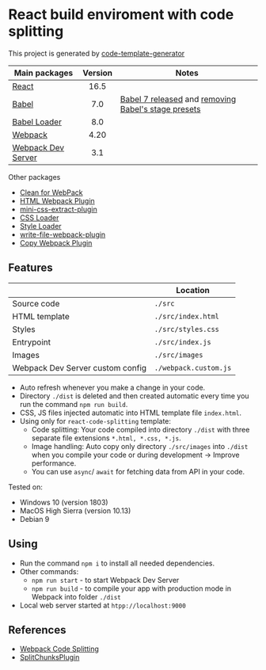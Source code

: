 # React build enviroment with code splitting
This project is generated by [code-template-generator](https://www.npmjs.com/package/code-template-generator)

|Main packages|Version|Notes|
|---|:---:|---|
|[React](https://reactjs.org/)|16.5||
|[Babel](https://babeljs.io/docs/en)|7.0|[Babel 7 released](https://babeljs.io/blog/2018/08/27/7.0.0) and [removing Babel's stage presets](https://babeljs.io/blog/2018/07/27/removing-babels-stage-presets)|
|[Babel Loader](https://github.com/babel/babel-loader)|8.0||
|[Webpack](https://webpack.js.org/concepts/)|4.20||
|[Webpack Dev Server](https://webpack.js.org/configuration/dev-server/)|3.1||

Other packages
* [Clean for WebPack](https://github.com/johnagan/clean-webpack-plugin)
* [HTML Webpack Plugin](https://github.com/jantimon/html-webpack-plugin)
* [mini-css-extract-plugin](https://github.com/webpack-contrib/mini-css-extract-plugin)
* [CSS Loader](https://github.com/webpack-contrib/css-loader)
* [Style Loader](https://github.com/webpack-contrib/style-loader)
* [write-file-webpack-plugin](https://github.com/gajus/write-file-webpack-plugin)
* [Copy Webpack Plugin](https://github.com/webpack-contrib/copy-webpack-plugin)

## Features
||Location|
|---|---|
|Source code|`./src`|
|HTML template|`./src/index.html`|
|Styles|`./src/styles.css`|
|Entrypoint|`./src/index.js`|
|Images|`./src/images`|
|Webpack Dev Server custom config|`./webpack.custom.js`|

* Auto refresh whenever you make a change in your code.
* Directory `./dist` is deleted and then created automatic every time you run the command `npm run build`.
* CSS, JS files injected automatic into HTML template file `index.html`.
* Using only for `react-code-splitting` template:
    * Code splitting: Your code compiled into directory `./dist` with three separate file extensions `*.html, *.css, *.js`.
    * Image handling: Auto copy only directory `./src/images` into `./dist` when you compile your code or during development -> Improve performance.
    * You can use `async`/ `await` for fetching data from API in your code.

Tested on:
* Windows 10 (version 1803)
* MacOS High Sierra (version 10.13)
* Debian 9

## Using
* Run the command `npm i` to install all needed dependencies.
* Other commands:
    * `npm run start` - to start Webpack Dev Server
    * `npm run build` - to compile your app with production mode in Webpack into folder `./dist`
* Local web server started at `htpp://localhost:9000`

## References
* [Webpack Code Splitting](https://webpack.js.org/guides/code-splitting/)
* [SplitChunksPlugin](https://webpack.js.org/plugins/split-chunks-plugin/)